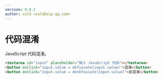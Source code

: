 ```yaml
---
version: 0.0.1
author: xuld <xuld@vip.qq.com>
---
```

# 代码混淆
JavaScript 代码混淆。

```html demo hide doc
<textarea id="input" placeholder="输入 JavaScript 代码"></textarea>
<button onclick="input.value = obfuscate(input.value)">混淆</button>
<button onclick="input.value = deobfuscate(input.value)">反混淆</button>
```